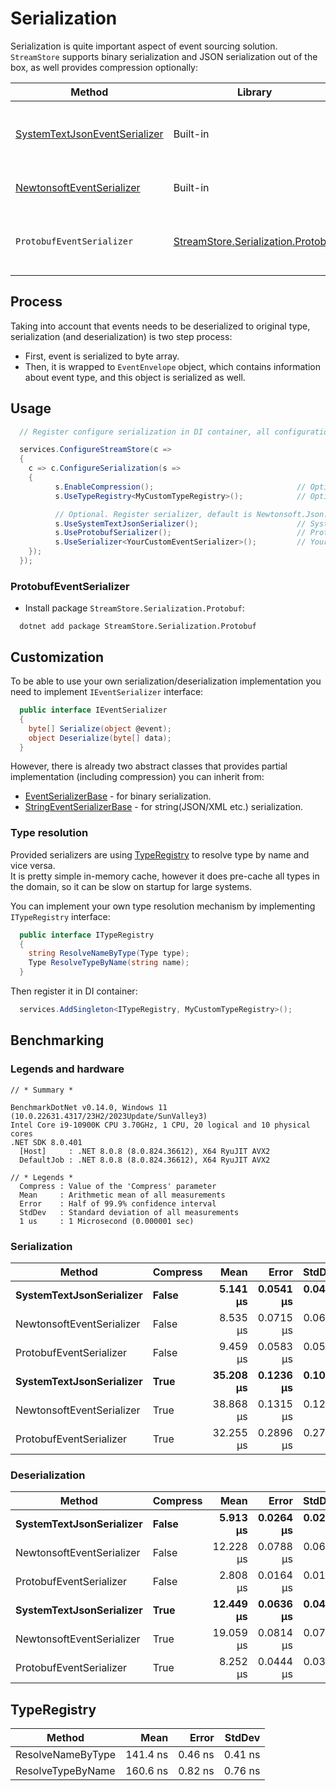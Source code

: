 # Serialization

Serialization is quite important aspect of event sourcing solution.  
`StreamStore` supports binary serialization and JSON serialization out of the box, as well provides compression optionally:

| Method                                                                                                            | Library                                                                             | Description      |
|-------------------------- |---------------------------------------------------------------------------------------|-----------------------------------------------------------------------------------------------------------|
| [SystemTextJsonEventSerializer](../src/StreamStore.Serialization/SystemTextJsonEventSerializer.cs)                     | Built-in    | Based on [System.Text.Json.JsonSerializer](https://learn.microsoft.com/en-us/dotnet/api/system.text.json.jsonserializer?view=net-8.0). Fastest JSON serializer, but does not support circular references.                          |
| [NewtonsoftEventSerializer](../src/StreamStore.Serialization/NewtonsoftEventSerializer.cs)                        | Built-in    | Based on [Newtonsoft.Json](https://www.newtonsoft.com/json). The slowest one but used by default as proven solution.                                     |
| `ProtobufEventSerializer`                                                                                         | [StreamStore.Serialization.Protobuf](../src/StreamStore.Serialization.Protobuf/)    | Based on [protobuf-net](https://github.com/protobuf-net/protobuf-net). Serializes directly to binary form, does not require conversion from/to string. Fastest deserialization. |

## Process

Taking into account that events needs to be deserialized to original type, serialization (and deserialization) is two step process:

* First, event is serialized to byte array.
* Then, it is wrapped to `EventEnvelope` object, which contains  information about event type, and this object is serialized as well.

## Usage

```csharp
  // Register configure serialization in DI container, all configuration is optional

  services.ConfigureStreamStore(c =>
  {
    c => c.ConfigureSerialization(s =>
    {
          s.EnableCompression();                                // Optional. Enable compression, default: false.
          s.UseTypeRegistry<MyCustomTypeRegistry>();            // Optional. Custom type registry, default: TypeRegistry.

          // Optional. Register serializer, default is Newtonsoft.Json.
          s.UseSystemTextJsonSerializer();                      // SystemTextJson
          s.UseProtobufSerializer();                            // Protobuf 
          s.UseSerializer<YourCustomEventSerializer>();         // Your custom serializer
    });
  });
```

### ProtobufEventSerializer

* Install package `StreamStore.Serialization.Protobuf`:

```dotnetcli
  dotnet add package StreamStore.Serialization.Protobuf
```

## Customization

To be able to use your own serialization/deserialization implementation you need to implement `IEventSerializer` interface:

```csharp
  public interface IEventSerializer
  {
    byte[] Serialize(object @event);
    object Deserialize(byte[] data);
  }
```

However, there is already two abstract classes that provides partial implementation (including compression) you can inherit from:

* [EventSerializerBase](../src/StreamStore.Serialization/EventSerializerBase.cs) - for binary serialization.
* [StringEventSerializerBase](../src/StreamStore.Serialization/StringEventSerializerBase.cs) - for string(JSON/XML etc.) serialization.

### Type resolution

Provided serializers are using [TypeRegistry](../src/StreamStore.Serialization/TypeRegistry.cs) to resolve type by name and vice versa.  
It is pretty simple in-memory cache, however it does pre-cache all types in the domain, so it can be slow on startup for large systems.

You can implement your own type resolution mechanism by implementing `ITypeRegistry` interface:

```csharp
  public interface ITypeRegistry
  {
    string ResolveNameByType(Type type);
    Type ResolveTypeByName(string name);
  }
```

Then register it in DI container:

```csharp
  services.AddSingleton<ITypeRegistry, MyCustomTypeRegistry>();
```

## Benchmarking

### Legends and hardware

```text
// * Summary *

BenchmarkDotNet v0.14.0, Windows 11 (10.0.22631.4317/23H2/2023Update/SunValley3)
Intel Core i9-10900K CPU 3.70GHz, 1 CPU, 20 logical and 10 physical cores
.NET SDK 8.0.401
  [Host]     : .NET 8.0.8 (8.0.824.36612), X64 RyuJIT AVX2
  DefaultJob : .NET 8.0.8 (8.0.824.36612), X64 RyuJIT AVX2

// * Legends *
  Compress : Value of the 'Compress' parameter
  Mean     : Arithmetic mean of all measurements
  Error    : Half of 99.9% confidence interval
  StdDev   : Standard deviation of all measurements
  1 us     : 1 Microsecond (0.000001 sec)

```

### Serialization

| Method                    | Compress | Mean      | Error     | StdDev    |
|-------------------------- |--------- |----------:|----------:|----------:|
| **SystemTextJsonSerializer**  | **False**    |  **5.141 μs** | **0.0541 μs** | **0.0423 μs** |
| NewtonsoftEventSerializer | False    |  8.535 μs | 0.0715 μs | 0.0669 μs |
| ProtobufEventSerializer   | False    |  9.459 μs | 0.0583 μs | 0.0546 μs |
| **SystemTextJsonSerializer**  | **True**     | **35.208 μs** | **0.1236 μs** | **0.1032 μs** |
| NewtonsoftEventSerializer | True     | 38.868 μs | 0.1315 μs | 0.1230 μs |
| ProtobufEventSerializer   | True     | 32.255 μs | 0.2896 μs | 0.2709 μs |

### Deserialization

| Method                    | Compress | Mean      | Error     | StdDev    |
|-------------------------- |--------- |----------:|----------:|----------:|
| **SystemTextJsonSerializer**  | **False**    |  **5.913 μs** | **0.0264 μs** | **0.0206 μs** |
| NewtonsoftEventSerializer | False    | 12.228 μs | 0.0788 μs | 0.0658 μs |
| ProtobufEventSerializer   | False    |  2.808 μs | 0.0164 μs | 0.0153 μs |
| **SystemTextJsonSerializer**  | **True**     | **12.449 μs** | **0.0636 μs** | **0.0496 μs** |
| NewtonsoftEventSerializer | True     | 19.059 μs | 0.0814 μs | 0.0722 μs |
| ProtobufEventSerializer   | True     |  8.252 μs | 0.0444 μs | 0.0346 μs |

## TypeRegistry

| Method            | Mean     | Error   | StdDev  |
|------------------ |---------:|--------:|--------:|
| ResolveNameByType | 141.4 ns | 0.46 ns | 0.41 ns |
| ResolveTypeByName | 160.6 ns | 0.82 ns | 0.76 ns |
